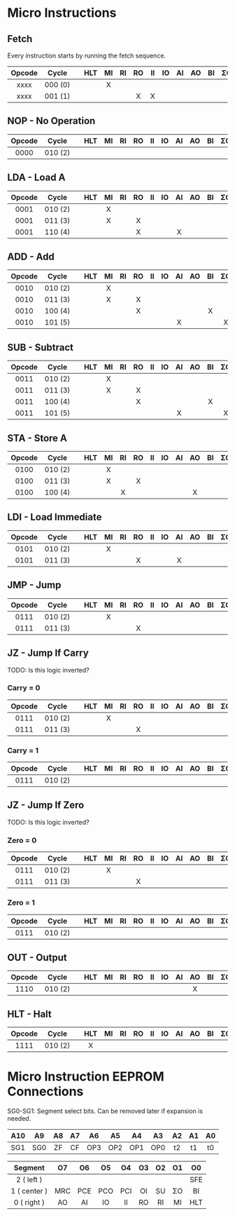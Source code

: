 # Micro Instructions

## Fetch

Every instruction starts by running the fetch sequence.

| Opcode | Cycle        | | HLT | MI  | RI  | RO  | II  | IO  | AI  | AO  | BI  | ΣO  | SU  | OI  | PCI | PCO | PCE | MCR | SFE |
| :----: | :----------: |-| :-: | :-: | :-: | :-: | :-: | :-: | :-: | :-: | :-: | :-: | :-: | :-: | :-: | :-: | :-: | :-: | :-: |
| xxxx   | 000&nbsp;(0) | |     | X   |     |     |     |     |     |     |     |     |     |     |     | X   |     |     |     |
| xxxx   | 001&nbsp;(1) | |     |     |     | X   | X   |     |     |     |     |     |     |     |     |     | X   |     |     |


## NOP - No Operation

| Opcode | Cycle        | | HLT | MI  | RI  | RO  | II  | IO  | AI  | AO  | BI  |  ΣO  | SU  | OI  | PCI | PCO | PCE | MCR | SFE |
| :----: | :----------: |-| :-: | :-: | :-: | :-: | :-: | :-: | :-: | :-: | :-: |  :-: | :-: | :-: | :-: | :-: | :-: | :-: | :-: |
| 0000   | 010&nbsp;(2) | |     |     |     |     |     |     |     |     |     |      |     |     |     |     |     | X   |     |


## LDA - Load A

| Opcode | Cycle        | | HLT | MI  | RI  | RO  | II  | IO  | AI  | AO  | BI  | ΣO  | SU  | OI  | PCI | PCO | PCE | MCR | SFE |
| :----: | :----------: |-| :-: | :-: | :-: | :-: | :-: | :-: | :-: | :-: | :-: | :-: | :-: | :-: | :-: | :-: | :-: | :-: | :-: |
| 0001   | 010&nbsp;(2) | |     | X   |     |     |     |     |     |     |     |     |     |     |     | X   | X   |     |     |
| 0001   | 011&nbsp;(3) | |     | X   |     | X   |     |     |     |     |     |     |     |     |     |     |     |     |     |
| 0001   | 110&nbsp;(4) | |     |     |     | X   |     |     | X   |     |     |     |     |     |     |     |     | X   |     |


## ADD - Add

| Opcode | Cycle        | | HLT | MI  | RI  | RO  | II  | IO  | AI  | AO  | BI  | ΣO  | SU  | OI  | PCI | PCO | PCE | MCR | SFE |
| :----: | :----------: |-| :-: | :-: | :-: | :-: | :-: | :-: | :-: | :-: | :-: | :-: | :-: | :-: | :-: | :-: | :-: | :-: | :-: |
| 0010   | 010&nbsp;(2) | |     | X   |     |     |     |     |     |     |     |     |     |     |     | X   | X   |     |     |
| 0010   | 011&nbsp;(3) | |     | X   |     | X   |     |     |     |     |     |     |     |     |     |     |     |     |     |
| 0010   | 100&nbsp;(4) | |     |     |     | X   |     |     |     |     | X   |     |     |     |     |     |     |     |     |
| 0010   | 101&nbsp;(5) | |     |     |     |     |     |     | X   |     |     | X   |     |     |     |     |     | X   | X   |


## SUB - Subtract

| Opcode | Cycle        | | HLT | MI  | RI  | RO  | II  | IO  | AI  | AO  | BI  | ΣO  | SU  | OI  | PCI | PCO | PCE | MCR | SFE |
| :----: | :----------: |-| :-: | :-: | :-: | :-: | :-: | :-: | :-: | :-: | :-: | :-: | :-: | :-: | :-: | :-: | :-: | :-: | :-: |
| 0011   | 010&nbsp;(2) | |     | X   |     |     |     |     |     |     |     |     |     |     |     | X   | X   |     |     |
| 0011   | 011&nbsp;(3) | |     | X   |     | X   |     |     |     |     |     |     |     |     |     |     |     |     |     |
| 0011   | 100&nbsp;(4) | |     |     |     | X   |     |     |     |     | X   |     |     |     |     |     |     |     |     |
| 0011   | 101&nbsp;(5) | |     |     |     |     |     |     | X   |     |     | X   |     |     |     |     |     | X   | X   |


## STA - Store A

| Opcode | Cycle        | | HLT | MI  | RI  | RO  | II  | IO  | AI  | AO  | BI  | ΣO  | SU  | OI  | PCI | PCO | PCE | MCR | SFE |
| :----: | :----------: |-| :-: | :-: | :-: | :-: | :-: | :-: | :-: | :-: | :-: | :-: | :-: | :-: | :-: | :-: | :-: | :-: | :-: |
| 0100   | 010&nbsp;(2) | |     | X   |     |     |     |     |     |     |     |     |     |     |     | X   | X   |     |     |
| 0100   | 011&nbsp;(3) | |     | X   |     | X   |     |     |     |     |     |     |     |     |     |     |     |     |     |
| 0100   | 100&nbsp;(4) | |     |     | X   |     |     |     |     | X   |     |     |     |     |     |     |     | X   |     |


## LDI - Load Immediate

| Opcode | Cycle        | | HLT | MI  | RI  | RO  | II  | IO  | AI  | AO  | BI  | ΣO  | SU  | OI  | PCI | PCO | PCE | MCR | SFE |
| :----: | :----------: |-| :-: | :-: | :-: | :-: | :-: | :-: | :-: | :-: | :-: | :-: | :-: | :-: | :-: | :-: | :-: | :-: | :-: |
| 0101   | 010&nbsp;(2) | |     | X   |     |     |     |     |     |     |     |     |     |     |     | X   | X   |     |     |
| 0101   | 011&nbsp;(3) | |     |     |     | X   |     |     | X   |     |     |     |     |     |     |     |     | X   |     |


## JMP - Jump

| Opcode | Cycle        | | HLT | MI  | RI  | RO  | II  | IO  | AI  | AO  | BI  | ΣO  | SU  | OI  | PCI | PCO | PCE | MCR | SFE |
| :----: | :----------: |-| :-: | :-: | :-: | :-: | :-: | :-: | :-: | :-: | :-: | :-: | :-: | :-: | :-: | :-: | :-: | :-: | :-: |
| 0111   | 010&nbsp;(2) | |     | X   |     |     |     |     |     |     |     |     |     |     |     | X   |     |     |     |
| 0111   | 011&nbsp;(3) | |     |     |     | X   |     |     |     |     |     |     |     |     | X   |     |     | X   |     |


## JZ - Jump If Carry

TODO: Is this logic inverted?

### Carry = 0
| Opcode | Cycle        | | HLT | MI  | RI  | RO  | II  | IO  | AI  | AO  | BI  | ΣO  | SU  | OI  | PCI | PCO | PCE | MCR | SFE |
| :----: | :----------: |-| :-: | :-: | :-: | :-: | :-: | :-: | :-: | :-: | :-: | :-: | :-: | :-: | :-: | :-: | :-: | :-: | :-: |
| 0111   | 010&nbsp;(2) | |     | X   |     |     |     |     |     |     |     |     |     |     |     | X   |     |     |     |
| 0111   | 011&nbsp;(3) | |     |     |     | X   |     |     |     |     |     |     |     |     | X   |     |     | X   |     |

### Carry = 1
| Opcode | Cycle        | | HLT | MI  | RI  | RO  | II  | IO  | AI  | AO  | BI  | ΣO  | SU  | OI  | PCI | PCO | PCE | MCR | SFE |
| :----: | :----------: |-| :-: | :-: | :-: | :-: | :-: | :-: | :-: | :-: | :-: | :-: | :-: | :-: | :-: | :-: | :-: | :-: | :-: |
| 0111   | 010&nbsp;(2) | |     |     |     |     |     |     |     |     |     |     |     |     |     |     |     | X   |     |


## JZ - Jump If Zero

TODO: Is this logic inverted?

### Zero = 0
| Opcode | Cycle        | | HLT | MI  | RI  | RO  | II  | IO  | AI  | AO  | BI  | ΣO  | SU  | OI  | PCI | PCO | PCE | MCR | SFE |
| :----: | :----------: |-| :-: | :-: | :-: | :-: | :-: | :-: | :-: | :-: | :-: | :-: | :-: | :-: | :-: | :-: | :-: | :-: | :-: |
| 0111   | 010&nbsp;(2) | |     | X   |     |     |     |     |     |     |     |     |     |     |     | X   |     |     |     |
| 0111   | 011&nbsp;(3) | |     |     |     | X   |     |     |     |     |     |     |     |     | X   |     |     | X   |     |

### Zero = 1
| Opcode | Cycle        | | HLT | MI  | RI  | RO  | II  | IO  | AI  | AO  | BI  | ΣO  | SU  | OI  | PCI | PCO | PCE | MCR | SFE |
| :----: | :----------: |-| :-: | :-: | :-: | :-: | :-: | :-: | :-: | :-: | :-: | :-: | :-: | :-: | :-: | :-: | :-: | :-: | :-: |
| 0111   | 010&nbsp;(2) | |     |     |     |     |     |     |     |     |     |     |     |     |     |     |     | X   |     |



## OUT - Output

| Opcode | Cycle        | | HLT | MI  | RI  | RO  | II  | IO  | AI  | AO  | BI  | ΣO  | SU  | OI  | PCI | PCO | PCE | MCR | SFE |
| :----: | :----------: |-| :-: | :-: | :-: | :-: | :-: | :-: | :-: | :-: | :-: | :-: | :-: | :-: | :-: | :-: | :-: | :-: | :-: |
| 1110   | 010&nbsp;(2) | |     |     |     |     |     |     |     | X   |     |     |     | X   |     |     |     | X   |     |


## HLT - Halt

| Opcode | Cycle        | | HLT | MI  | RI  | RO  | II  | IO  | AI  | AO  | BI  | ΣO  | SU  | OI  | PCI | PCO | PCE | MCR | SFE |
| :----: | :----------: |-| :-: | :-: | :-: | :-: | :-: | :-: | :-: | :-: | :-: | :-: | :-: | :-: | :-: | :-: | :-: | :-: | :-: |
| 1111   | 010&nbsp;(2) | | X   |     |     |     |     |     |     |     |     |     |     |     |     |     |     | X   |     |


# Micro Instruction EEPROM Connections

SG0-SG1: Segment select bits. Can be removed later if expansion is needed.

| A10 | A9  | A8  | A7  | A6  | A5  | A4  | A3  | A2  | A1  | A0  |
| :-: | :-: | :-: | :-: | :-: | :-: | :-: | :-: | :-: | :-: | :-: |
| SG1 | SG0 | ZF  | CF  | OP3 | OP2 | OP1 | OP0 | t2  | t1  | t0  |

| Segment      | O7  | O6  | O5  | O4  | O3  | O2  | O1  | O0  |
| :----------: | :-: | :-: | :-: | :-: | :-: | :-: | :-: | :-: |
| 2 ( left )   |     |     |     |     |     |     |     | SFE |
| 1 ( center ) | MRC | PCE | PCO | PCI | OI  | SU  | ΣO  | BI  |
| 0 ( right )  | AO  | AI  | IO  | II  | RO  | RI  | MI  | HLT |
